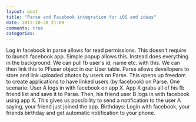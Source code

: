 ```yaml
---
layout: post
title: "Parse and Facebook integration for iOS and ideas"
date: 2013-10-30 21:09
comments: true
categories: 
---
```


Log in facebook in parse allows for read permissions. This doesn't require to
launch facebook app. Simple popup allows this. Instead does everything in the
background. We can pull fb user's id, name etc. with this. We can then link this
to PFuser object in our User table.  Parse allows devellopers to store and link
uploaded photos by users on Parse. This opens up freedom to create applications
to have linked users (by facebook) on Parse. 
One scenario:
                User A logs in with facebook on app X. App X grabs all of his fb
                friend list and save it to Parse. Then, his friend user B logs
                in with facebook using app X. This gives us possibility to send
                a notification to the user A saying, your friend just joined the
                app. 
Birthdays:
          Login with facebook, your friends birthday and get automatic
          notification to your phone.


